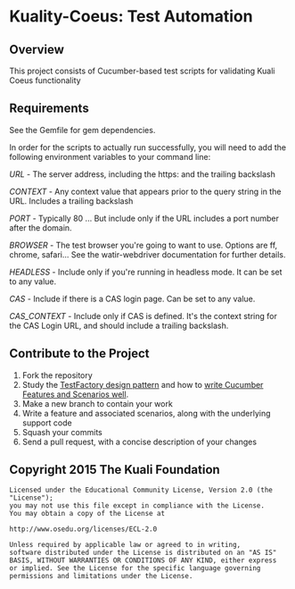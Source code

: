 Kuality-Coeus: Test Automation
==============================

Overview
--------

This project consists of Cucumber-based test scripts for validating Kuali Coeus functionality

Requirements
------------

See the Gemfile for gem dependencies.

In order for the scripts to actually run successfully, you will need to add the following environment variables to your command line:

_URL_ - The server address, including the https: and the trailing backslash

_CONTEXT_ - Any context value that appears prior to the query string in the URL. Includes a trailing backslash

 _PORT_ - Typically 80 ... But include only if the URL includes a port number after the domain.

_BROWSER_ - The test browser you're going to want to use. Options are ff, chrome, safari... See the watir-webdriver documentation for further details.

_HEADLESS_ - Include only if you're running in headless mode. It can be set to any value.

_CAS_ - Include if there is a CAS login page. Can be set to any value.

_CAS_CONTEXT_ - Include only if CAS is defined. It's the context string for the CAS Login URL, and should include a trailing backslash.


Contribute to the Project
-------------------------

1. Fork the repository
2. Study the [TestFactory design pattern](https://github.com/aheward/TestFactory#design-pattern) and how to [write Cucumber Features and Scenarios well](https://github.com/cucumber/cucumber/wiki/tutorials-and-related-blog-posts).
3. Make a new branch to contain your work
4. Write a feature and associated scenarios, along with the underlying support code
5. Squash your commits
6. Send a pull request, with a concise description of your changes

Copyright 2015 The Kuali Foundation
-----------------------------------

	Licensed under the Educational Community License, Version 2.0 (the "License");
	you may	not use this file except in compliance with the License.
	You may obtain a copy of the License at

    http://www.osedu.org/licenses/ECL-2.0

	Unless required by applicable law or agreed to in writing,
	software distributed under the License is distributed on an "AS IS"
	BASIS, WITHOUT WARRANTIES OR CONDITIONS OF ANY KIND, either express
	or implied. See the License for the specific language governing
	permissions and limitations under the License.